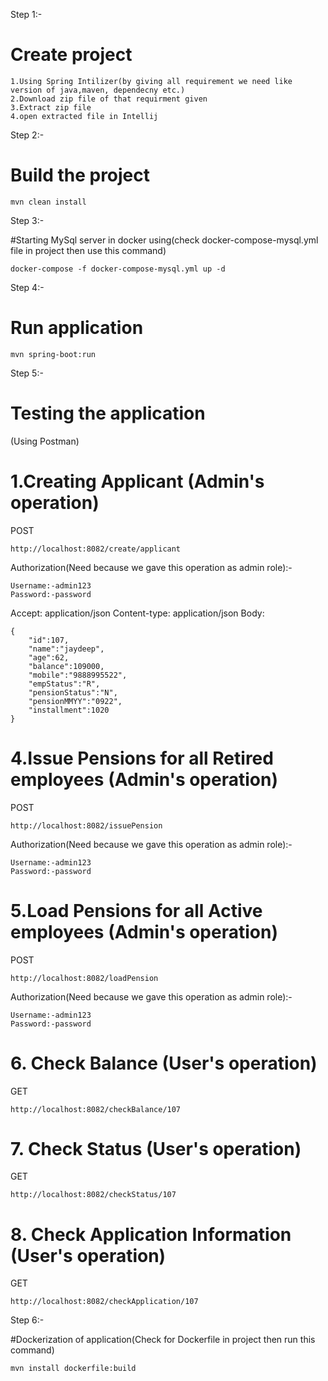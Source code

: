 Step 1:-

# Create project
``` 
1.Using Spring Intilizer(by giving all requirement we need like version of java,maven, dependecny etc.)
2.Download zip file of that requirment given
3.Extract zip file
4.open extracted file in Intellij
```

Step 2:-

# Build the project
``` 
mvn clean install
```

Step 3:-

#Starting MySql server in docker using(check docker-compose-mysql.yml file in project then use this command)
``` 
docker-compose -f docker-compose-mysql.yml up -d

```

Step 4:-

# Run application
``` 
mvn spring-boot:run
```

Step 5:-

# Testing the application

(Using Postman)

# 1.Creating Applicant (Admin's operation)
POST 
``` 
http://localhost:8082/create/applicant
``` 
Authorization(Need because we gave this operation as admin role):-
``` 
Username:-admin123
Password:-password
``` 
Accept: application/json
Content-type: application/json
Body:
``` 
{
    "id":107,
    "name":"jaydeep",
    "age":62,
    "balance":109000,
    "mobile":"9888995522",
    "empStatus":"R",
    "pensionStatus":"N",
    "pensionMMYY":"0922",
    "installment":1020
}
``` 


# 4.Issue Pensions for all Retired employees (Admin's operation)
POST
``` 
http://localhost:8082/issuePension
``` 
Authorization(Need because we gave this operation as admin role):-
``` 
Username:-admin123
Password:-password
``` 


# 5.Load Pensions for all Active employees (Admin's operation)
POST
``` 
http://localhost:8082/loadPension
``` 
Authorization(Need because we gave this operation as admin role):-
``` 
Username:-admin123
Password:-password
``` 

# 6. Check Balance (User's operation)
GET 
``` 
http://localhost:8082/checkBalance/107
``` 


# 7. Check Status (User's operation)
GET
``` 
http://localhost:8082/checkStatus/107
``` 


# 8. Check Application Information (User's operation)

GET
``` 
http://localhost:8082/checkApplication/107
``` 

Step 6:-

#Dockerization of application(Check for Dockerfile in project then run this command)
``` 
mvn install dockerfile:build
```

